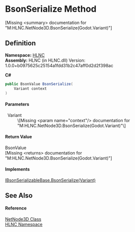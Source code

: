 # BsonSerialize Method


\[Missing &lt;summary&gt; documentation for "M:HLNC.NetNode3D.BsonSerialize(Godot.Variant)"\]



## Definition
**Namespace:** <a href="N_HLNC">HLNC</a>  
**Assembly:** HLNC (in HLNC.dll) Version: 1.0.0+b0975625c25154a1fdd31b2c47aff0d2d2f398ac

**C#**
``` C#
public BsonValue BsonSerialize(
	Variant context
)
```



#### Parameters
<dl><dt>  Variant</dt><dd>\[Missing &lt;param name="context"/&gt; documentation for "M:HLNC.NetNode3D.BsonSerialize(Godot.Variant)"\]</dd></dl>

#### Return Value
BsonValue  
\[Missing &lt;returns&gt; documentation for "M:HLNC.NetNode3D.BsonSerialize(Godot.Variant)"\]

#### Implements
<a href="M_HLNC_IBsonSerializableBase_BsonSerialize">IBsonSerializableBase.BsonSerialize(Variant)</a>  


## See Also


#### Reference
<a href="T_HLNC_NetNode3D">NetNode3D Class</a>  
<a href="N_HLNC">HLNC Namespace</a>  
